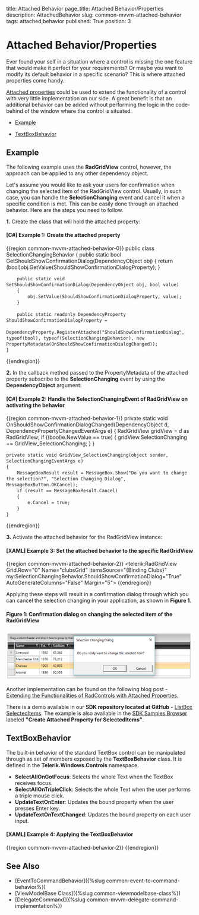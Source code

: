 title: Attached Behavior
page_title: Attached Behavior/Properties
description: AttachedBehavior
slug: common-mvvm-attached-behavior
tags: attached,behavior
published: True
position: 3


# Attached Behavior/Properties

Ever found your self in a situation where a control is missing the one feature that would make it perfect for your requirements? Or maybe you want to modify its default behavior in a specific scenario? This is where attached properties come handy.

[Attached properties](https://msdn.microsoft.com/en-us/library/ms749011(v=vs.110).aspx) could be used to extend the functionality of a control with very little implementation on our side. A great benefit is that an additional behavior can be added without performing the logic in the code-behind of the window where the control is situated.

* [Example](#example)

* [TextBoxBehavior](#textboxbehavior)

## Example

The following example uses the **RadGridView** control, however, the approach can be applied to any other dependency object.

Let's assume you would like to ask your users for confirmation when changing the selected item of the RadGridView control. Usually, in such case, you can handle the **SelectionChanging** event and cancel it when a specific condition is met. This can be easily done through an attached behavior. Here are the steps you need to follow.

**1.** Create the class that will hold the attached property:

#### **[C#] Example 1: Create the attached property**
{{region common-mvvm-attached-behavior-0}}
	public class SelectionChangingBehavior
    {
        public static bool GetShouldShowConfirmationDialog(DependencyObject obj)
        {
            return (bool)obj.GetValue(ShouldShowConfirmationDialogProperty);
        }

        public static void SetShouldShowConfirmationDialog(DependencyObject obj, bool value)
        {
            obj.SetValue(ShouldShowConfirmationDialogProperty, value);
        }
        
        public static readonly DependencyProperty ShouldShowConfirmationDialogProperty =
            DependencyProperty.RegisterAttached("ShouldShowConfirmationDialog", typeof(bool), typeof(SelectionChangingBehavior), new PropertyMetadata(OnShouldShowConfirmationDialogChanged));
	}
{{endregion}}

**2.** In the callback method passed to the PropertyMetadata of the attached property subscribe to the **SelectionChanging** event by using the **DependencyObject** argument:

#### **[C#] Example 2: Handle the SelectionChangingEvent of RadGridView on activating the behavior**
{{region common-mvvm-attached-behavior-1}}
	private static void OnShouldShowConfirmationDialogChanged(DependencyObject d, DependencyPropertyChangedEventArgs e)
    {
        RadGridView gridView = d as RadGridView;
        if ((bool)e.NewValue == true)
        {
            gridView.SelectionChanging += GridView_SelectionChanging;
        }
    }

    private static void GridView_SelectionChanging(object sender, SelectionChangingEventArgs e)
    {
        MessageBoxResult result = MessageBox.Show("Do you want to change the selection?", "Selection Changing Dialog", MessageBoxButton.OKCancel);
        if (result == MessageBoxResult.Cancel)
        {
            e.Cancel = true;
        }
    }
{{endregion}}

**3.** Activate the attached behavior for the RadGridView instance:

####  **[XAML] Example 3: Set the attached behavior to the specific RadGridView**
{{region common-mvvm-attached-behavior-2}}
		<telerik:RadGridView Grid.Row="0" 
                             Name="clubsGrid" 
                             ItemsSource="{Binding Clubs}"
                             my:SelectionChangingBehavior.ShouldShowConfirmationDialog="True"
                             AutoGenerateColumns="False"
                             Margin="5">
{{endregion}}

Applying these steps will result in a confirmation dialog through which you can cancel the selection changing in your application, as shown in **Figure 1**.

#### **Figure 1: Confirmation dialog on changing the selected item of the RadGridView**

![Confirmation dialog on changing the selected item of the RadGridView](images/mvvmhelpers_selectionchanging_dialog.png)

Another implementation can be found on the following blog post - [Extending the Functionalities of RadControls with Attached Properties.](http://www.telerik.com/blogs/extending-the-functionality-of-radcontrols-with-attached-properties)

There is a demo available in our **SDK repository located at GitHub** - [ListBox SelectedItems](https://github.com/telerik/xaml-sdk/tree/master/ListBox/SelectedItems). The example is also available in the [SDK Samples Browser](https://demos.telerik.com/xaml-sdkbrowser/) labeled **"Create Attached Property for SelectedItems"**.

## TextBoxBehavior

The built-in behavior of the standard TextBox control can be manipulated through as set of members exposed by the __TextBoxBehavior__ class. It is defined in the __Telerik.Windows.Controls__ namespace. 

* __SelectAllOnGotFocus__: Selects the whole Text when the TextBox receives focus.
* __SelectAllOnTripleClick__: Selects the whole Text when the user performs a triple mouse click.
* __UpdateTextOnEnter__: Updates the bound property when the user presses Enter key.
* __UpdateTextOnTextChanged__: Updates the bound property on each user input.

#### __[XAML] Example 4: Applying the TextBoxBehavior__
{{region common-mvvm-attached-behavior-2}}
	<TextBox Text="{Binding Name}" telerik:TextBoxBehavior.SelectAllOnGotFocus="True" />
{{endregion}}

## See Also

* [EventToCommandBehavior]({%slug common-event-to-command-behavior%})
* [ViewModelBase Class]({%slug common-viewmodelbase-class%})
* [DelegateCommand]({%slug common-mvvm-delegate-command-implementation%})
